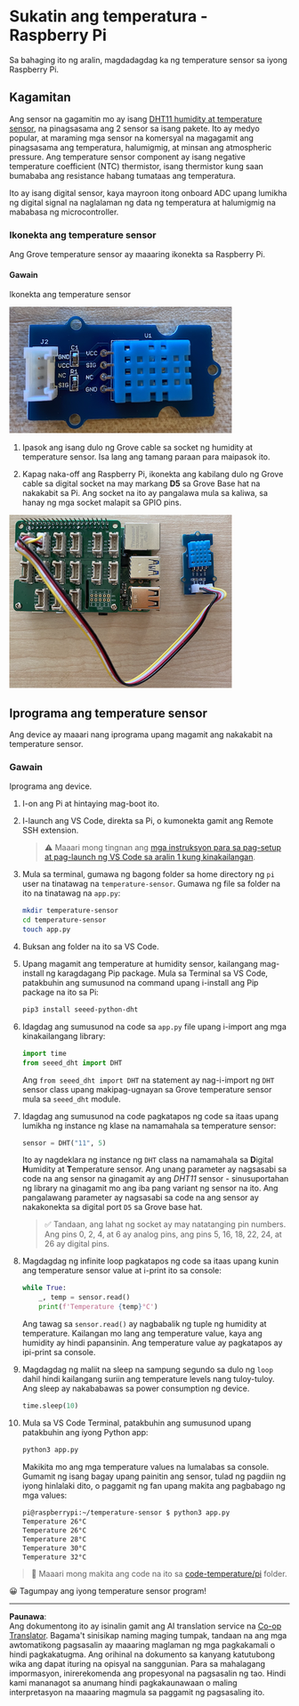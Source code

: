 <!--
CO_OP_TRANSLATOR_METADATA:
{
  "original_hash": "7678f7c67b97ee52d5727496dcd7d346",
  "translation_date": "2025-08-27T21:31:17+00:00",
  "source_file": "2-farm/lessons/1-predict-plant-growth/pi-temp.md",
  "language_code": "tl"
}
-->
# Sukatin ang temperatura - Raspberry Pi

Sa bahaging ito ng aralin, magdadagdag ka ng temperature sensor sa iyong Raspberry Pi.

## Kagamitan

Ang sensor na gagamitin mo ay isang [DHT11 humidity at temperature sensor](https://www.seeedstudio.com/Grove-Temperature-Humidity-Sensor-DHT11.html), na pinagsasama ang 2 sensor sa isang pakete. Ito ay medyo popular, at maraming mga sensor na komersyal na magagamit ang pinagsasama ang temperatura, halumigmig, at minsan ang atmospheric pressure. Ang temperature sensor component ay isang negative temperature coefficient (NTC) thermistor, isang thermistor kung saan bumababa ang resistance habang tumataas ang temperatura.

Ito ay isang digital sensor, kaya mayroon itong onboard ADC upang lumikha ng digital signal na naglalaman ng data ng temperatura at halumigmig na mababasa ng microcontroller.

### Ikonekta ang temperature sensor

Ang Grove temperature sensor ay maaaring ikonekta sa Raspberry Pi.

#### Gawain

Ikonekta ang temperature sensor

![Isang Grove temperature sensor](../../../../../translated_images/grove-dht11.07f8eafceee170043efbb53e1d15722bd4e00fbaa9ff74290b57e9f66eb82c17.tl.png)

1. Ipasok ang isang dulo ng Grove cable sa socket ng humidity at temperature sensor. Isa lang ang tamang paraan para maipasok ito.

1. Kapag naka-off ang Raspberry Pi, ikonekta ang kabilang dulo ng Grove cable sa digital socket na may markang **D5** sa Grove Base hat na nakakabit sa Pi. Ang socket na ito ay pangalawa mula sa kaliwa, sa hanay ng mga socket malapit sa GPIO pins.

![Ang Grove temperature sensor na nakakonekta sa socket A0](../../../../../translated_images/pi-temperature-sensor.3ff82fff672c8e565ef25a39d26d111de006b825a7e0867227ef4e7fbff8553c.tl.png)

## Iprograma ang temperature sensor

Ang device ay maaari nang iprograma upang magamit ang nakakabit na temperature sensor.

### Gawain

Iprograma ang device.

1. I-on ang Pi at hintaying mag-boot ito.

1. I-launch ang VS Code, direkta sa Pi, o kumonekta gamit ang Remote SSH extension.

    > ⚠️ Maaari mong tingnan ang [mga instruksyon para sa pag-setup at pag-launch ng VS Code sa aralin 1 kung kinakailangan](../../../1-getting-started/lessons/1-introduction-to-iot/pi.md).

1. Mula sa terminal, gumawa ng bagong folder sa home directory ng `pi` user na tinatawag na `temperature-sensor`. Gumawa ng file sa folder na ito na tinatawag na `app.py`:

    ```sh
    mkdir temperature-sensor
    cd temperature-sensor
    touch app.py
    ```

1. Buksan ang folder na ito sa VS Code.

1. Upang magamit ang temperature at humidity sensor, kailangang mag-install ng karagdagang Pip package. Mula sa Terminal sa VS Code, patakbuhin ang sumusunod na command upang i-install ang Pip package na ito sa Pi:

    ```sh
    pip3 install seeed-python-dht
    ```

1. Idagdag ang sumusunod na code sa `app.py` file upang i-import ang mga kinakailangang library:

    ```python
    import time
    from seeed_dht import DHT
    ```

    Ang `from seeed_dht import DHT` na statement ay nag-i-import ng `DHT` sensor class upang makipag-ugnayan sa Grove temperature sensor mula sa `seeed_dht` module.

1. Idagdag ang sumusunod na code pagkatapos ng code sa itaas upang lumikha ng instance ng klase na namamahala sa temperature sensor:

    ```python
    sensor = DHT("11", 5)
    ```

    Ito ay nagdeklara ng instance ng `DHT` class na namamahala sa **D**igital **H**umidity at **T**emperature sensor. Ang unang parameter ay nagsasabi sa code na ang sensor na ginagamit ay ang *DHT11* sensor - sinusuportahan ng library na ginagamit mo ang iba pang variant ng sensor na ito. Ang pangalawang parameter ay nagsasabi sa code na ang sensor ay nakakonekta sa digital port `D5` sa Grove base hat.

    > ✅ Tandaan, ang lahat ng socket ay may natatanging pin numbers. Ang pins 0, 2, 4, at 6 ay analog pins, ang pins 5, 16, 18, 22, 24, at 26 ay digital pins.

1. Magdagdag ng infinite loop pagkatapos ng code sa itaas upang kunin ang temperature sensor value at i-print ito sa console:

    ```python
    while True:
        _, temp = sensor.read()
        print(f'Temperature {temp}°C')
    ```

    Ang tawag sa `sensor.read()` ay nagbabalik ng tuple ng humidity at temperature. Kailangan mo lang ang temperature value, kaya ang humidity ay hindi papansinin. Ang temperature value ay pagkatapos ay ipi-print sa console.

1. Magdagdag ng maliit na sleep na sampung segundo sa dulo ng `loop` dahil hindi kailangang suriin ang temperature levels nang tuloy-tuloy. Ang sleep ay nakababawas sa power consumption ng device.

    ```python
    time.sleep(10)
    ```

1. Mula sa VS Code Terminal, patakbuhin ang sumusunod upang patakbuhin ang iyong Python app:

    ```sh
    python3 app.py
    ```

    Makikita mo ang mga temperature values na lumalabas sa console. Gumamit ng isang bagay upang painitin ang sensor, tulad ng pagdiin ng iyong hinlalaki dito, o paggamit ng fan upang makita ang pagbabago ng mga values:

    ```output
    pi@raspberrypi:~/temperature-sensor $ python3 app.py 
    Temperature 26°C
    Temperature 26°C
    Temperature 28°C
    Temperature 30°C
    Temperature 32°C
    ```

> 💁 Maaari mong makita ang code na ito sa [code-temperature/pi](../../../../../2-farm/lessons/1-predict-plant-growth/code-temperature/pi) folder.

😀 Tagumpay ang iyong temperature sensor program!

---

**Paunawa**:  
Ang dokumentong ito ay isinalin gamit ang AI translation service na [Co-op Translator](https://github.com/Azure/co-op-translator). Bagama't sinisikap naming maging tumpak, tandaan na ang mga awtomatikong pagsasalin ay maaaring maglaman ng mga pagkakamali o hindi pagkakatugma. Ang orihinal na dokumento sa kanyang katutubong wika ang dapat ituring na opisyal na sanggunian. Para sa mahalagang impormasyon, inirerekomenda ang propesyonal na pagsasalin ng tao. Hindi kami mananagot sa anumang hindi pagkakaunawaan o maling interpretasyon na maaaring magmula sa paggamit ng pagsasaling ito.
